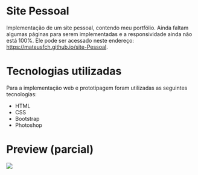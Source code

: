 # Site Pessoal
Implementação de um site pessoal, contendo meu portfólio. Ainda faltam algumas páginas para serem implementadas e a responsividade ainda não está 100%. Ele pode ser acessado neste endereço: https://mateusfch.github.io/site-Pessoal.
# Tecnologias utilizadas
Para a implementação web e prototipagem foram utilizadas as seguintes tecnologias:
* HTML
* CSS
* Bootstrap
* Photoshop

# Preview (parcial)
<img src="https://i.imgur.com/9fO8UTO.png">
